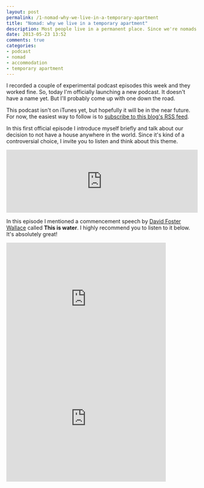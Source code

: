 ```yaml
---
layout: post
permalink: /1-nomad-why-we-live-in-a-temporary-apartment
title: "Nomad: why we live in a temporary apartment"
description: Most people live in a permanent place. Since we're nomads we don't have a permanent place. We live in temporary apartments around the globe. This is unconventional and people ask us why we don't have a permanent place.
date: 2013-05-23 13:52
comments: true
categories: 
- podcast
- nomad
- accommodation
- temporary apartment
---
```

I recorded a couple of experimental podcast episodes this week and they worked fine. So, today I'm officially launching a new podcast. It doesn't have a name yet. But I'll probably come up with one down the road. 

This podcast isn't on iTunes yet, but hopefully it will be in the near future. For now, the easiest way to follow is to [subscribe to this blog's RSS feed][rss].

In this first official episode I introduce myself briefly and talk about our decision to not have a house anywhere in the world. Since it's kind of a controversial choice, I invite you to listen and think about this theme. 

<iframe width="100%" height="166" scrolling="no" frameborder="no" src="https://w.soundcloud.com/player/?url=http%3A%2F%2Fapi.soundcloud.com%2Ftracks%2F93479042"></iframe>

In this episode I mentioned a commencement speech by [David Foster Wallace][1] called **This is water**. I highly recommend you to listen to it below. It's absolutely great!

<iframe width="420" height="315" src="http://www.youtube.com/embed/vET9cvlGJQw" frameborder="0" allowfullscreen></iframe>

<iframe width="420" height="315" src="http://www.youtube.com/embed/EEjVnB7AeBQ" frameborder="0" allowfullscreen></iframe>

[1]: http://en.wikipedia.org/wiki/David_Foster_Wallace
[rss]: http://feeds.feedburner.com/ViniciusTelesEN
